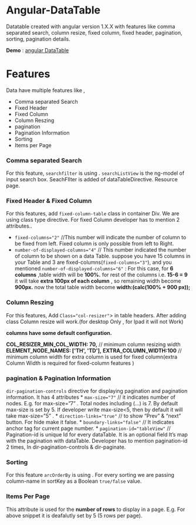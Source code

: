 # Angular-DataTable
Datatable created with angular version 1.X.X with features like comma separated search, column resize, fixed column, fixed header, pagination, sorting, pagination details.


**Demo** : [angular DataTable](https://embed.plnkr.co/brqceXoHLjwIqKXe/)


# **__Features__**
Data have multiple features like , 

* Comma separated Search
* Fixed Header
* Fixed Column
* Column Reszing
* pagination
* Pagination Information
* Sorting
* Items per Page

### Comma separated Search 
  For this feature, `searchfilter` is using . `searchListView` is the ng-model of input search box. SeachFIlter is added of dataTableDirective. Resource page.
  
### Fixed Header & Fixed Column
  For this features, add `fixed-column-table` class in container Div. We are using class type directive. For fixed Column developer has to mention 2 attributes..
  *	`fixed-columns="2"` //This number will indicate the number of column to be fixed from left. Fixed column is only possible from left to Right.
  * `number-of-displayed-columns="4"`  // This number indicated the number of column to be shown on a data Table. suppose you have 15 columns in your Table and 3 are fixed-columns(`fixed-columns="3"`), and you mentioned `number-of-displayed-columns="6"` : For this case,
	for __6 columns__ ,table width will be __100%.__
	for rest of the columns i.e. __15-6 = 9__ it will take __extra 100px of each column__ , so remaining width become __900px.__
	now the total table width become __width:(calc(100% + 900 px));__

  
### Column Reszing
   For this features, Add `Class="col-resizer"`> in table headers. After adding class Column resize will work.(for desktop Only , for Ipad it will not Work)
       
 
 __columns have some default configuration.__ 

  __COL_RESIZER_MIN_COL_WIDTH: 70,__ // minimum column resizing width
  __ELEMENT_NODE_NAMES: ['TH', 'TD'],__
  __EXTRA_COLUMN_WIDTH:100__ // minimum column width for extra column is used for fixed column(extra Column Width is required for fixed-column features )

  
### pagination & Pagination Information 
  `dir-pagination-controls` directive for displaying pagination and pagination information. It has 4 attributes 
	* `max-size="7"` // it indicates number of nodes. E.g. for max-size=”7” .
		Total nodes including (…) is 7. By default max-size is set by 5. If developer write max-size<5, then by default it will take max-size=”5” .
	* `direction-links="true"` // to show “Prev” & “next” button. For hide make it false.
	* `boundary-links="false"` // It indicates anchor tag for current page number.
	* `pagination-id="tableView"` // Pagination-id is unique Id for every dataTable. It is an optional field It’s 			map with the pagination with dataTable. Developer has to mention pagination-id 2 times, In dir-pagination-controls & dir-paginate.
	
	
### Sorting
   For this feature `arcOrderBy` is using . For every sorting we are passing column-name in sortKey as a Boolean `true/false` value.

### Items Per Page
  This attribute is used for the __number of rows__ to display in a page. E.g. For above snippet  it is deafalutly set by 5 (5 rows per page).

